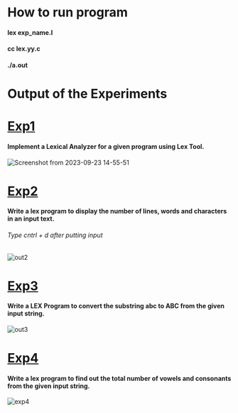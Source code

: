 

# How to run program
<h4>lex exp_name.l</h4>
<h4>cc lex.yy.c</h4>
<h4>./a.out</h4>

# Output of the Experiments

# <a href="https://github.com/BIBS23/Compiler-Design-Lab/blob/main/experiments/exp1/exp1.l"> Exp1 </a>

<h4>Implement a Lexical Analyzer for a given program using Lex Tool.</h4>

![Screenshot from 2023-09-23 14-55-51](https://github.com/BIBS23/Compiler-Design-Lab/assets/83808936/c3c9b162-a4ec-4c62-a4ad-620604b55468)


# <a href="https://github.com/BIBS23/Compiler-Design-Lab/blob/main/experiments/exp2.l"> Exp2 </a>

<h4> Write a lex program to display the number of lines, words and characters in an input text.</h4>

<h6> Type cntrl + d after putting input</h6>

![out2](https://github.com/BIBS23/Compiler-Design-Lab/assets/83808936/0b2c3b8f-62ee-49c7-888e-beeb4ec86061)



# <a href="https://github.com/BIBS23/Compiler-Design-Lab/blob/main/experiments/exp3.l"> Exp3 </a>

<h4>Write a LEX Program to convert the substring abc to ABC from the given input string.</h4>

![out3](https://github.com/BIBS23/Compiler-Design-Lab/assets/83808936/9cc9d4ef-4ee8-4a22-9c18-3a3a6b8878de)


# <a href="https://github.com/BIBS23/Compiler-Design-Lab/blob/main/experiments/exp4.l"> Exp4 </a>

<h4>Write a lex program to find out the total number of vowels and consonants from the given input string.</h4>

![exp4](https://github.com/BIBS23/Compiler-Design-Lab/assets/83808936/79845bff-2dd7-453b-9b2e-e86a783f4443)
